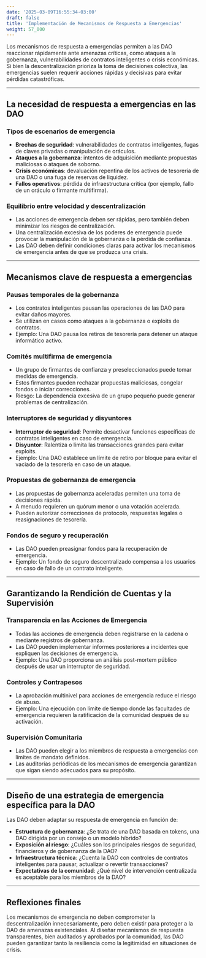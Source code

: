 ```yaml
---
date: '2025-03-09T16:55:34-03:00'
draft: false
title: 'Implementación de Mecanismos de Respuesta a Emergencias'
weight: 57_000
---
```


Los mecanismos de respuesta a emergencias permiten a las DAO reaccionar rápidamente ante amenazas críticas, como ataques a la gobernanza, vulnerabilidades de contratos inteligentes o crisis económicas. Si bien la descentralización prioriza la toma de decisiones colectiva, las emergencias suelen requerir acciones rápidas y decisivas para evitar pérdidas catastróficas.

---

## **La necesidad de respuesta a emergencias en las DAO**

### **Tipos de escenarios de emergencia**

- **Brechas de seguridad**: vulnerabilidades de contratos inteligentes, fugas de claves privadas o manipulación de oráculos.
- **Ataques a la gobernanza**: intentos de adquisición mediante propuestas maliciosas o ataques de soborno.
- **Crisis económicas**: devaluación repentina de los activos de tesorería de una DAO o una fuga de reservas de liquidez.
- **Fallos operativos**: pérdida de infraestructura crítica (por ejemplo, fallo de un oráculo o firmante multifirma).

### **Equilibrio entre velocidad y descentralización**

- Las acciones de emergencia deben ser rápidas, pero también deben minimizar los riesgos de centralización.
- Una centralización excesiva de los poderes de emergencia puede provocar la manipulación de la gobernanza o la pérdida de confianza.
- Las DAO deben definir condiciones claras para activar los mecanismos de emergencia antes de que se produzca una crisis.

---

## **Mecanismos clave de respuesta a emergencias**

### **Pausas temporales de la gobernanza**
- Los contratos inteligentes pausan las operaciones de las DAO para evitar daños mayores.
- Se utilizan en casos como ataques a la gobernanza o exploits de contratos.
- Ejemplo: Una DAO pausa los retiros de tesorería para detener un ataque informático activo.

### **Comités multifirma de emergencia**
- Un grupo de firmantes de confianza y preseleccionados puede tomar medidas de emergencia.
- Estos firmantes pueden rechazar propuestas maliciosas, congelar fondos o iniciar correcciones.
- Riesgo: La dependencia excesiva de un grupo pequeño puede generar problemas de centralización.

### **Interruptores de seguridad y disyuntores**
- **Interruptor de seguridad**: Permite desactivar funciones específicas de contratos inteligentes en caso de emergencia.
- **Disyuntor**: Ralentiza o limita las transacciones grandes para evitar exploits.
- Ejemplo: Una DAO establece un límite de retiro por bloque para evitar el vaciado de la tesorería en caso de un ataque.

### **Propuestas de gobernanza de emergencia**
- Las propuestas de gobernanza aceleradas permiten una toma de decisiones rápida.
- A menudo requieren un quórum menor o una votación acelerada.
- Pueden autorizar correcciones de protocolo, respuestas legales o reasignaciones de tesorería.

### **Fondos de seguro y recuperación**
- Las DAO pueden preasignar fondos para la recuperación de emergencia.
- Ejemplo: Un fondo de seguro descentralizado compensa a los usuarios en caso de fallo de un contrato inteligente.

---

## **Garantizando la Rendición de Cuentas y la Supervisión**

### **Transparencia en las Acciones de Emergencia**
- Todas las acciones de emergencia deben registrarse en la cadena o mediante registros de gobernanza.
- Las DAO pueden implementar informes posteriores a incidentes que expliquen las decisiones de emergencia.
- Ejemplo: Una DAO proporciona un análisis post-mortem público después de usar un interruptor de seguridad.

### **Controles y Contrapesos**
- La aprobación multinivel para acciones de emergencia reduce el riesgo de abuso.
- Ejemplo: Una ejecución con límite de tiempo donde las facultades de emergencia requieren la ratificación de la comunidad después de su activación.

### **Supervisión Comunitaria**
- Las DAO pueden elegir a los miembros de respuesta a emergencias con límites de mandato definidos.
- Las auditorías periódicas de los mecanismos de emergencia garantizan que sigan siendo adecuados para su propósito.

---

## **Diseño de una estrategia de emergencia específica para la DAO**

Las DAO deben adaptar su respuesta de emergencia en función de:

- **Estructura de gobernanza**: ¿Se trata de una DAO basada en tokens, una DAO dirigida por un consejo o un modelo híbrido?
- **Exposición al riesgo**: ¿Cuáles son los principales riesgos de seguridad, financieros y de gobernanza de la DAO?
- **Infraestructura técnica**: ¿Cuenta la DAO con controles de contratos inteligentes para pausar, actualizar o revertir transacciones?
- **Expectativas de la comunidad**: ¿Qué nivel de intervención centralizada es aceptable para los miembros de la DAO?

- ---

## **Reflexiones finales**

Los mecanismos de emergencia no deben comprometer la descentralización innecesariamente, pero deben existir para proteger a la DAO de amenazas existenciales. Al diseñar mecanismos de respuesta transparentes, bien auditados y aprobados por la comunidad, las DAO pueden garantizar tanto la resiliencia como la legitimidad en situaciones de crisis.